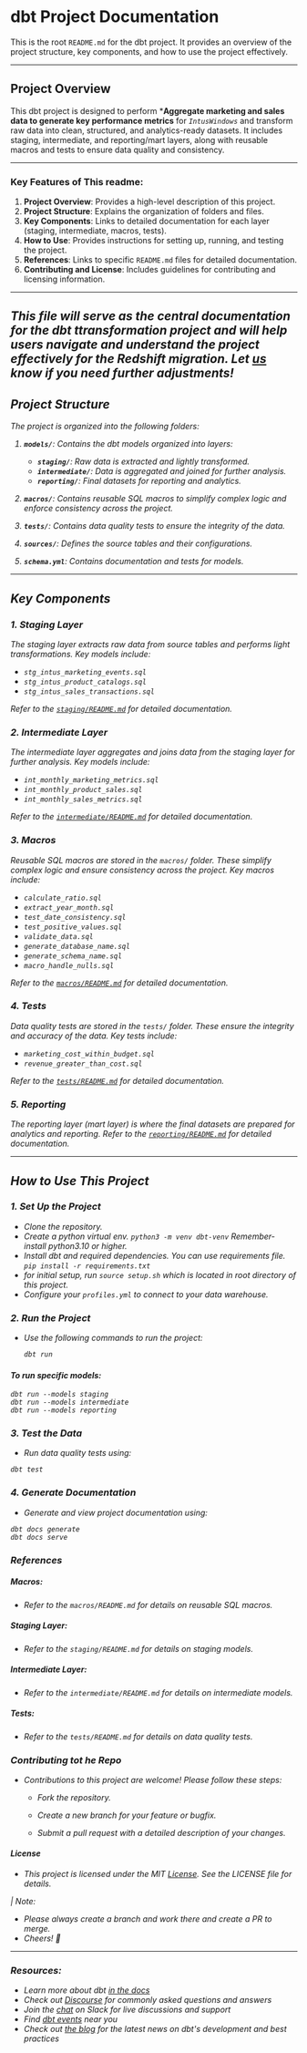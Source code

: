 # dbt Project Documentation

This is the root `README.md` for the dbt project. It provides an overview of the project structure, key components, and how to use the project effectively.

---

## Project Overview

This dbt project is designed to perform
***Aggregate marketing and sales data to generate key performance metrics** for <i>`IntusWindows`</i> and
transform raw data into clean, structured, and analytics-ready datasets. It includes staging, intermediate, and reporting/mart layers, along with reusable macros and tests to ensure data quality and consistency.

---

### Key Features of This readme:
1. **Project Overview**: Provides a high-level description of this project.
2. **Project Structure**: Explains the organization of folders and files.
3. **Key Components**: Links to detailed documentation for each layer (staging, intermediate, macros, tests).
4. **How to Use**: Provides instructions for setting up, running, and testing the project.
5. **References**: Links to specific `README.md` files for detailed documentation.
6. **Contributing and License**: Includes guidelines for contributing and licensing information.

---- 
<i>This file will serve as the central documentation for the dbt ttransformation project and will help users navigate and understand the project effectively for the Redshift migration. Let [us](https://www.linkedin.com/in/shoaibswe/) know if you need further adjustments! <i>
---

## Project Structure

The project is organized into the following folders:

1. **`models/`**: Contains the dbt models organized into layers:
   - **`staging/`**: Raw data is extracted and lightly transformed.
   - **`intermediate/`**: Data is aggregated and joined for further analysis.
   - **`reporting/`**: Final datasets for reporting and analytics.

2. **`macros/`**: Contains reusable SQL macros to simplify complex logic and enforce consistency across the project.

3. **`tests/`**: Contains data quality tests to ensure the integrity of the data.

4. **`sources/`**: Defines the source tables and their configurations.

5. **`schema.yml`**: Contains documentation and tests for models.

---

## Key Components

### 1. **Staging Layer**
The staging layer extracts raw data from source tables and performs light transformations. Key models include:
- `stg_intus_marketing_events.sql`
- `stg_intus_product_catalogs.sql`
- `stg_intus_sales_transactions.sql`

Refer to the [`staging/README.md`](models/staging/README.md) for detailed documentation.

### 2. **Intermediate Layer**
The intermediate layer aggregates and joins data from the staging layer for further analysis. Key models include:
- `int_monthly_marketing_metrics.sql`
- `int_monthly_product_sales.sql`
- `int_monthly_sales_metrics.sql`

Refer to the [`intermediate/README.md`](models/intermediate/README.md) for detailed documentation.

### 3. **Macros**
Reusable SQL macros are stored in the `macros/` folder. These simplify complex logic and ensure consistency across the project. Key macros include:
- `calculate_ratio.sql`
- `extract_year_month.sql`
- `test_date_consistency.sql`
- `test_positive_values.sql`
- `validate_data.sql`
- `generate_database_name.sql`
- `generate_schema_name.sql`
- `macro_handle_nulls.sql`

Refer to the [`macros/README.md`](macros/README.md) for detailed documentation.

### 4. **Tests**
Data quality tests are stored in the `tests/` folder. These ensure the integrity and accuracy of the data.
Key tests include:
- `marketing_cost_within_budget.sql`
- `revenue_greater_than_cost.sql`

Refer to the [`tests/README.md`](tests/README.md) for detailed documentation.


### 5. **Reporting**
The reporting layer (mart layer) is where the final datasets are prepared for analytics and reporting.
Refer to the [`reporting/README.md`](models\reporting\readme.md) for detailed documentation.

---

## How to Use This Project

### 1. **Set Up the Project**
- Clone the repository.
- Create a python virtual env.  `python3 -m venv dbt-venv`
Remember- install python3.10 or higher.
- Install dbt and required dependencies. You can use requirements file. `pip install -r requirements.txt`
- for initial setup, run `source setup.sh` which is located in root directory of this project.
- Configure your `profiles.yml` to connect to your data warehouse.

### 2. **Run the Project**
- Use the following commands to run the project:
  ```bash
  dbt run

####  To run specific models:
```
dbt run --models staging
dbt run --models intermediate
dbt run --models reporting
```

### 3. **Test the Data**
- Run data quality tests using:
```
dbt test
```

### **4. Generate Documentation**
- Generate and view project documentation using:
```
dbt docs generate
dbt docs serve
```

### **References**
##### Macros: 
- Refer to the `macros/README.md` for details on reusable SQL macros.

##### Staging Layer:
- Refer to the `staging/README.md` for details on staging models.

##### Intermediate Layer: 
- Refer to the `intermediate/README.md` for details on intermediate models.

##### Tests:
- Refer to the `tests/README.md` for details on data quality tests.


### **Contributing tot he Repo**
- Contributions to this project are welcome! Please follow these steps:

    - Fork the repository.

    - Create a new branch for your feature or bugfix.

    -  Submit a pull request with a detailed description of your changes.


#### License
- This project is licensed under the MIT [License](https://opensource.org/license/mit). See the LICENSE file for details.

| Note:
-   Please always create a branch and work there and create a PR to merge.
- Cheers! 🥂

---

### Resources:
- Learn more about dbt [in the docs](https://docs.getdbt.com/docs/introduction)
- Check out [Discourse](https://discourse.getdbt.com/) for commonly asked questions and answers
- Join the [chat](https://community.getdbt.com/) on Slack for live discussions and support
- Find [dbt events](https://events.getdbt.com) near you
- Check out [the blog](https://blog.getdbt.com/) for the latest news on dbt's development and best practices
